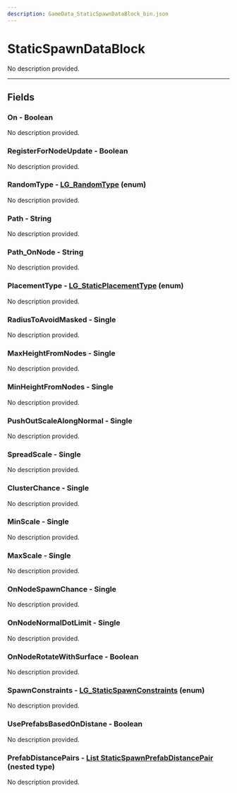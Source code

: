 ```yaml
---
description: GameData_StaticSpawnDataBlock_bin.json
---
```


# StaticSpawnDataBlock

No description provided.

***

## Fields

### On - Boolean

No description provided.

### RegisterForNodeUpdate - Boolean

No description provided.

### RandomType - [LG_RandomType](../enum-types.md#lg_randomtype) (enum)

No description provided.

### Path - String

No description provided.

### Path_OnNode - String

No description provided.

### PlacementType - [LG_StaticPlacementType](../enum-types.md#lg_staticplacementtype) (enum)

No description provided.

### RadiusToAvoidMasked - Single

No description provided.

### MaxHeightFromNodes - Single

No description provided.

### MinHeightFromNodes - Single

No description provided.

### PushOutScaleAlongNormal - Single

No description provided.

### SpreadScale - Single

No description provided.

### ClusterChance - Single

No description provided.

### MinScale - Single

No description provided.

### MaxScale - Single

No description provided.

### OnNodeSpawnChance - Single

No description provided.

### OnNodeNormalDotLimit - Single

No description provided.

### OnNodeRotateWithSurface - Boolean

No description provided.

### SpawnConstraints - [LG_StaticSpawnConstraints](../enum-types.md#lg_staticspawnconstraints) (enum)

No description provided.

### UsePrefabsBasedOnDistane - Boolean

No description provided.

### PrefabDistancePairs - [List StaticSpawnPrefabDistancePair](../nested-types/staticspawnprefabdistancepair.md) (nested type)

No description provided.
